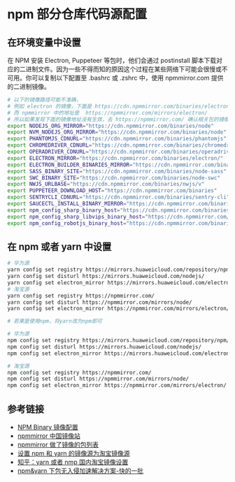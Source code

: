 # npm 部分仓库代码源配置

## 在环境变量中设置

在 NPM 安装 Electron, Puppeteer 等包时，他们会通过 postinstall 脚本下载对应的二进制文件。因为一些不得而知的原因这个过程在某些网络下可能会很慢或不可用。你可以复制以下配置至 .bashrc 或 .zshrc 中，使用 npmmirror.com 提供的二进制镜像。

```bash
# 以下的镜像路径可能不准确，
# 例如 electron 的镜像，下面是 https://cdn.npmmirror.com/binaries/electron/
# 而 npmmirror 中的地址是  https://npmmirror.com/mirrors/electron/
# 所以如果发现下面的镜像地址没有生效，去 https://npmmirror.com/ 确认相关包的镜像地址
export NODEJS_ORG_MIRROR="https://cdn.npmmirror.com/binaries/node"
export NVM_NODEJS_ORG_MIRROR="https://cdn.npmmirror.com/binaries/node"
export PHANTOMJS_CDNURL="https://cdn.npmmirror.com/binaries/phantomjs"
export CHROMEDRIVER_CDNURL="https://cdn.npmmirror.com/binaries/chromedriver"
export OPERADRIVER_CDNURL="https://cdn.npmmirror.com/binaries/operadriver"
export ELECTRON_MIRROR="https://cdn.npmmirror.com/binaries/electron/"
export ELECTRON_BUILDER_BINARIES_MIRROR="https://cdn.npmmirror.com/binaries/electron-builder-binaries/"
export SASS_BINARY_SITE="https://cdn.npmmirror.com/binaries/node-sass"
export SWC_BINARY_SITE="https://cdn.npmmirror.com/binaries/node-swc"
export NWJS_URLBASE="https://cdn.npmmirror.com/binaries/nwjs/v"
export PUPPETEER_DOWNLOAD_HOST="https://cdn.npmmirror.com/binaries"
export SENTRYCLI_CDNURL="https://cdn.npmmirror.com/binaries/sentry-cli"
export SAUCECTL_INSTALL_BINARY_MIRROR="https://cdn.npmmirror.com/binaries/saucectl"
export npm_config_sharp_binary_host="https://cdn.npmmirror.com/binaries/sharp"
export npm_config_sharp_libvips_binary_host="https://cdn.npmmirror.com/binaries/sharp-libvips"
export npm_config_robotjs_binary_host="https://cdn.npmmirror.com/binaries/robotj"
```

## 在 npm 或者 yarn 中设置

```bash
# 华为源
yarn config set registry https://mirrors.huaweicloud.com/repository/npm/
yarn config set disturl https://mirrors.huaweicloud.com/nodejs/
yarn config set electron_mirror https://mirrors.huaweicloud.com/electron/
# 淘宝源
yarn config set registry https://npmmirror.com/
yarn config set disturl https://npmmirror.com/mirrors/node/
yarn config set electron_mirror https://npmmirror.com/mirrors/electron/

# 若果是使用npm，将yarn改为npm即可

# 华为源
npm config set registry https://mirrors.huaweicloud.com/repository/npm/
npm config set disturl https://mirrors.huaweicloud.com/nodejs/
npm config set electron_mirror https://mirrors.huaweicloud.com/electron/

# 淘宝源
npm config set registry https://npmmirror.com/
npm config set disturl https://npmmirror.com/mirrors/node/
npm config set electron_mirror https://npmmirror.com/mirrors/electron/

```

## 参考链接

- [NPM Binary 镜像配置](https://antfu.me/posts/npm-binary-mirrors)
- [npmmirror 中国镜像站](https://npmmirror.com/)
- [npmmirror 做了镜像的包列表](https://registry.npmmirror.com/binary.html)
- [设置 npm 和 yarn 的镜像源为淘宝镜像源](https://gist.github.com/lvxianchao/2dcba1a93422037273dd41a924ddaab9)
- [知乎：yarn 或者 nmp 国内淘宝镜像设置](https://zhuanlan.zhihu.com/p/220474744)
- [npm&yarn 下包无入侵加速解决方案-快的一批](https://segmentfault.com/a/1190000023359651)
